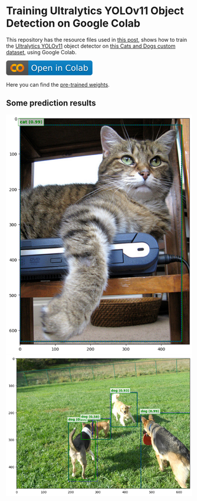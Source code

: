 # Training Ultralytics YOLOv11 Object Detection on Google Colab

This repository has the resource files used in [this post](https://medium.com/p/39bba09530ff), shows how to train the [Ultralytics YOLOv11](https://github.com/ultralytics/ultralytics) object detector on [this Cats and Dogs custom dataset](https://www.kaggle.com/datasets/estebanuriz/cats-and-dogs-for-object-detection), using Google Colab.

[<img src="./assets/open-colab.svg">](https://colab.research.google.com/github/estebanuri/pub-training-yolov11/blob/main/train_yolov11.ipynb)

Here you can find the [pre-trained weights](runs/train/weights/best.pt).

## Some prediction results

![Output Image](./assets/results1.png)
![Output Image](./assets/results4.png)




